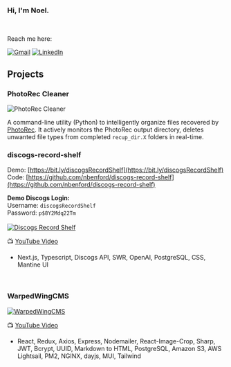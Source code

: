 

### Hi, I'm Noel.

<br/>

Reach me here:

[![Gmail](https://img.shields.io/badge/-GMAIL-D14836?style=for-the-badge&logo=gmail&logoColor=white)](mailto:noel.benford@gmail.com)
[![LinkedIn](https://img.shields.io/badge/-LINKEDIN-0077B5?style=for-the-badge&logo=linkedin&logoColor=white)](https://www.linkedin.com/in/noelbenford/)

## Projects

### PhotoRec Cleaner

![PhotoRec Cleaner](https://i.imgur.com/NaiEfDp.png)

A command-line utility (Python) to intelligently organize files recovered by [PhotoRec](https://www.cgsecurity.org/wiki/PhotoRec). It actively monitors the PhotoRec output directory, deletes unwanted file types from completed `recup_dir.X` folders in real-time.


### discogs-record-shelf

Demo: [https://bit.ly/discogsRecordShelf](https://bit.ly/discogsRecordShelf)
<br/>
Code: [https://github.com/nbenford/discogs-record-shelf](https://github.com/nbenford/discogs-record-shelf)

<b>Demo Discogs Login:</b>
<br/>
Username: ```discogsRecordShelf```
<br/>
Password: ```p$8Y2Mdq22Tm```
<br/>
<br/>
[![Discogs Record Shelf](https://img.youtube.com/vi/XywGNqHNGgM/0.jpg)](https://www.youtube.com/watch?v=XywGNqHNGgM)

:tv: [YouTube Video](https://youtu.be/XywGNqHNGgM)
- Next.js, Typescript, Discogs API, SWR, OpenAI, PostgreSQL, CSS, Mantine UI
<br/>


### WarpedWingCMS

[![WarpedWingCMS](https://img.youtube.com/vi/QfwaFpXtrMw/0.jpg)](https://www.youtube.com/watch?v=QfwaFpXtrMw)
<br/>

:tv: [YouTube Video](https://www.youtube.com/watch?v=QfwaFpXtrMw)

- React, Redux, Axios, Express, Nodemailer, React-Image-Crop, Sharp, JWT, Bcrypt, UUID, Markdown to HTML, PostgreSQL, Amazon S3, AWS Lightsail, PM2, NGINX, dayjs, MUI, Tailwind
<br/>
